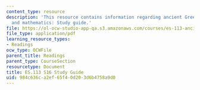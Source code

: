 ```yaml
---
content_type: resource
description: 'This resource contains information regarding ancient Greek philosophy
  and mathematics: Study guide.'
file: https://ol-ocw-studio-app-qa.s3.amazonaws.com/courses/es-113-ancient-greek-philosophy-and-mathematics-spring-2016/984c636ca2ef65f40d203d6b4758a9d0_MITES_113S16_ReadingQues.pdf
file_type: application/pdf
learning_resource_types:
- Readings
ocw_type: OCWFile
parent_title: Readings
parent_type: CourseSection
resourcetype: Document
title: ES.113 S16 Study Guide
uid: 984c636c-a2ef-65f4-0d20-3d6b4758a9d0
---
```

